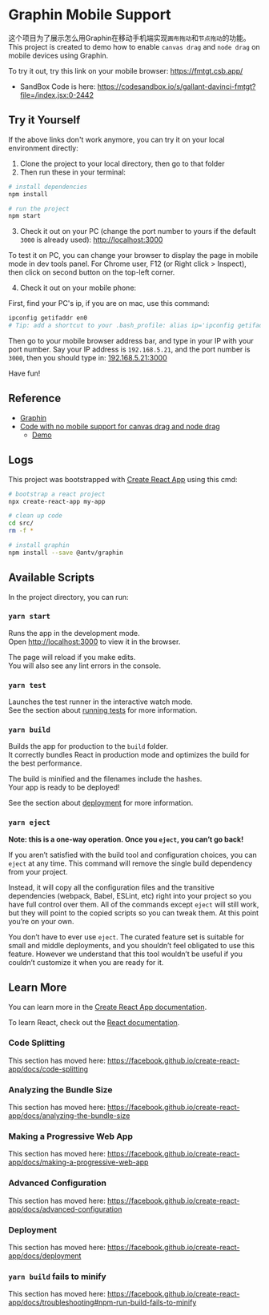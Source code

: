 # Graphin Mobile Support

这个项目为了展示怎么用Graphin在移动手机端实现`画布拖动`和`节点拖动`的功能。
This project is created to demo how to enable `canvas drag` and `node drag` on mobile devices using Graphin.

To try it out, try this link on your mobile browser: <https://fmtgt.csb.app/>
  - SandBox Code is here: <https://codesandbox.io/s/gallant-davinci-fmtgt?file=/index.jsx:0-2442>

## Try it Yourself

If the above links don't work anymore, you can try it on your local environment directly:

1. Clone the project to your local directory, then go to that folder
2. Then run these in your terminal:

```bash
# install dependencies
npm install

# run the project
npm start
```

3. Check it out on your PC (change the port number to yours if the default `3000` is already used):
<http://localhost:3000>

To test it on PC, you can change your browser to display the page in mobile mode in dev tools panel. For Chrome user, F12 (or Right click > Inspect), then click on second button on the top-left corner.

4. Check it out on your mobile phone:

First, find your PC's ip, if you are on mac, use this command:

```bash
ipconfig getifaddr en0
# Tip: add a shortcut to your .bash_profile: alias ip='ipconfig getifaddr en0'
```

Then go to your mobile browser address bar, and type in your IP with your port number. Say your IP address is `192.168.5.21`, and the port number is `3000`, then you should type in:
[192.168.5.21:3000](http://192.168.5.21:3000)

Have fun!

## Reference

- [Graphin](https://github.com/antvis/graphin/)
- [Code with no mobile support for canvas drag and node drag](https://codesandbox.io/s/yfpx1)
  - [Demo](https://yfpx1.csb.app/)

## Logs

This project was bootstrapped with [Create React App](https://github.com/facebook/create-react-app) using this cmd:

```bash
# bootstrap a react project
npx create-react-app my-app

# clean up code
cd src/
rm -f *

# install graphin
npm install --save @antv/graphin
```

## Available Scripts

In the project directory, you can run:

### `yarn start`

Runs the app in the development mode.<br />
Open [http://localhost:3000](http://localhost:3000) to view it in the browser.

The page will reload if you make edits.<br />
You will also see any lint errors in the console.

### `yarn test`

Launches the test runner in the interactive watch mode.<br />
See the section about [running tests](https://facebook.github.io/create-react-app/docs/running-tests) for more information.

### `yarn build`

Builds the app for production to the `build` folder.<br />
It correctly bundles React in production mode and optimizes the build for the best performance.

The build is minified and the filenames include the hashes.<br />
Your app is ready to be deployed!

See the section about [deployment](https://facebook.github.io/create-react-app/docs/deployment) for more information.

### `yarn eject`

**Note: this is a one-way operation. Once you `eject`, you can’t go back!**

If you aren’t satisfied with the build tool and configuration choices, you can `eject` at any time. This command will remove the single build dependency from your project.

Instead, it will copy all the configuration files and the transitive dependencies (webpack, Babel, ESLint, etc) right into your project so you have full control over them. All of the commands except `eject` will still work, but they will point to the copied scripts so you can tweak them. At this point you’re on your own.

You don’t have to ever use `eject`. The curated feature set is suitable for small and middle deployments, and you shouldn’t feel obligated to use this feature. However we understand that this tool wouldn’t be useful if you couldn’t customize it when you are ready for it.

## Learn More

You can learn more in the [Create React App documentation](https://facebook.github.io/create-react-app/docs/getting-started).

To learn React, check out the [React documentation](https://reactjs.org/).

### Code Splitting

This section has moved here: https://facebook.github.io/create-react-app/docs/code-splitting

### Analyzing the Bundle Size

This section has moved here: https://facebook.github.io/create-react-app/docs/analyzing-the-bundle-size

### Making a Progressive Web App

This section has moved here: https://facebook.github.io/create-react-app/docs/making-a-progressive-web-app

### Advanced Configuration

This section has moved here: https://facebook.github.io/create-react-app/docs/advanced-configuration

### Deployment

This section has moved here: https://facebook.github.io/create-react-app/docs/deployment

### `yarn build` fails to minify

This section has moved here: https://facebook.github.io/create-react-app/docs/troubleshooting#npm-run-build-fails-to-minify
